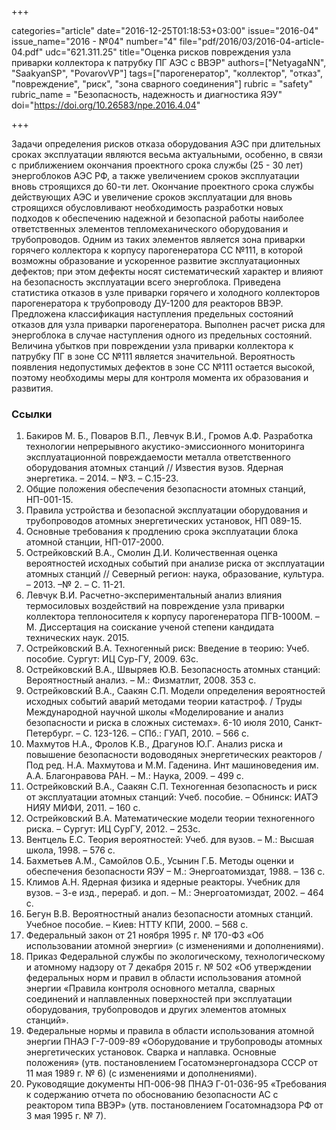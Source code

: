 +++

categories="article"
date="2016-12-25T01:18:53+03:00"
issue="2016-04"
issue_name="2016 - №04"
number="4"
file="pdf/2016/03/2016-04-article-04.pdf"
udc="621.311.25"
title="Оценка рисков повреждения узла приварки коллектора к патрубку ПГ АЭС с ВВЭР"
authors=["NetyagaNN", "SaakyanSP", "PovarovVP"]
tags=["парогенератор", "коллектор", "отказ", "повреждение", "риск", "зона сварного соединения"]
rubric = "safety"
rubric_name = "Безопасность, надежность и диагностика ЯЭУ"
doi="https://doi.org/10.26583/npe.2016.4.04"

+++

Задачи определения рисков отказа оборудования АЭС при длительных сроках эксплуатации являются весьма актуальными, особенно, в связи с приближением окончания проектного срока службы (25 - 30 лет) энергоблоков АЭС РФ, а также увеличением сроков эксплуатации вновь строящихся до 60-ти лет. Окончание проектного срока службы действующих АЭС и увеличение сроков эксплуатации для вновь строящихся обусловливают необходимость разработки новых подходов к обеспечению надежной и безопасной работы наиболее ответственных элементов тепломеханического оборудования и трубопроводов. Одним из таких элементов является зона приварки горячего коллектора к корпусу парогенератора СС №111, в которой возможны образование и ускоренное развитие эксплуатационных дефектов; при этом дефекты носят систематический характер и влияют на безопасность эксплуатации всего энергоблока. Приведена статистика отказов в узле приварки горячего и холодного коллекторов парогенератора к трубопроводу ДУ-1200 для реакторов ВВЭР. Предложена классификация наступления предельных состояний отказов для узла приварки парогенератора. Выполнен расчет риска для энергоблока в случае наступления одного из предельных состояний. Величина убытков при повреждении узла приварки коллектора к патрубку ПГ в зоне СС №111 является значительной. Вероятность появления недопустимых дефектов в зоне СС №111 остается высокой, поэтому необходимы меры для контроля момента их образования и развития.

### Ссылки

1. Бакиров М. Б., Поваров В.П., Левчук В.И., Громов А.Ф. Разработка технологии непрерывного акустико-эмиссионного мониторинга эксплуатационной повреждаемости металла ответственного оборудования атомных станций // Известия вузов. Ядерная энергетика. – 2014. – №3. – С.15-23.
2. Общие положения обеспечения безопасности атомных станций, НП-001-15.
3. Правила устройства и безопасной эксплуатации оборудования и трубопроводов атомных энергетических установок, НП 089-15.
4. Основные требования к продлению срока эксплуатации блока атомной станции, НП-017-2000.
5. Острейковский В.А., Смолин Д.И. Количественная оценка вероятностей исходных событий при анализе риска от эксплуатации атомных станций // Северный регион: наука, образование, культура. – 2013. –№ 2. – С. 11-21.
6. Левчук В.И. Расчетно-экспериментальный анализ влияния термосиловых воздействий на повреждение узла приварки коллектора теплоносителя к корпусу парогенератора ПГВ-1000М. – М. Диссертация на соискание ученой степени кандидата технических наук. 2015.
7. Острейковский В.А. Техногенный риск: Введение в теорию: Учеб. пособие. Сургут: ИЦ Сур-ГУ, 2009. 63с.
8. Острейковский В.А., Швыряев Ю.В. Безопасность атомных станций: Вероятностный анализ. – М.: Физматлит, 2008. 353 с.
9. Острейковский В.А., Саакян С.П. Модели определения вероятностей исходных событий аварий методами теории катастроф. / Труды Международной научной школы «Моделирование и анализ безопасности и риска в сложных системах». 6-10 июля 2010, Санкт-Петербург. – С. 123-126. – СПб.: ГУАП, 2010. – 566 с.
10. Махмутов Н.А., Фролов К.В., Драгунов Ю.Г. Анализ риска и повышение безопасности водоводяных энергетических реакторов / Под ред. Н.А. Махмутова и М.М. Гаденина. Инт машиноведения им. А.А. Благонравова РАН. – М.: Наука, 2009. – 499 с.
11. Острейковский В.А., Саакян С.П. Техногенная безопасность и риск от эксплуатации атомных станций: Учеб. пособие. – Обнинск: ИАТЭ НИЯУ МИФИ, 2011. – 160 с.
12. Острейковский В.А. Математические модели теории техногенного риска. – Сургут: ИЦ СурГУ, 2012. – 253с.
13. Вентцель Е.С. Теория вероятностей: Учеб. для вузов. – М.: Высшая школа, 1998. – 576 с.
14. Бахметьев А.М., Самойлов О.Б., Усынин Г.Б. Методы оценки и обеспечения безопасности ЯЭУ – М.: Энергоатомиздат, 1988. – 136 с.
15. Климов А.Н. Ядерная физика и ядерные реакторы. Учебник для вузов. – 3-е изд., перераб. и доп. – М.: Энергоатомиздат, 2002. – 464 c.
16. Бегун В.В. Вероятностный анализ безопасности атомных станций. Учебное пособие. – Киев: НТТУ КПИ, 2000. – 568 с.
17. Федеральный закон от 21 ноября 1995 г. № 170-ФЗ «Об использовании атомной энергии» (с изменениями и дополнениями).
18. Приказ Федеральной службы по экологическому, технологическому и атомному надзору от 7 декабря 2015 г. № 502 «Об утверждении федеральных норм и правил в области использования атомной энергии «Правила контроля основного металла, сварных соединений и наплавленных поверхностей при эксплуатации оборудования, трубопроводов и других элементов атомных станций».
19. Федеральные нормы и правила в области использования атомной энергии ПНАЭ Г-7-009-89 «Оборудование и трубопроводы атомных энергетических установок. Сварка и наплавка. Основные положения» (утв. постановлением Госатомэнергонадзора СССР от 11 мая 1989 г. № 6) (с изменениями и дополнениями).
20. Руководящие документы НП-006-98 ПНАЭ Г-01-036-95 «Требования к содержанию отчета по обоснованию безопасности АС с реактором типа ВВЭР» (утв. постановлением Госатомнадзора РФ от 3 мая 1995 г. № 7).